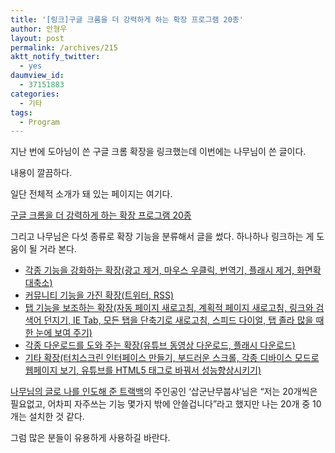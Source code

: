 ```yaml
---
title: '[링크]구글 크롬을 더 강력하게 하는 확장 프로그램 20종'
author: 안형우
layout: post
permalink: /archives/215
aktt_notify_twitter:
  - yes
daumview_id:
  - 37151883
categories:
  - 기타
tags:
  - Program
---
```

지난 번에 도아님이 쓴 구글 크롬 확장을 링크했는데 이번에는 나무님이 쓴 글이다.

내용이 깔끔하다.

일단 전체적 소개가 돼 있는 페이지는 여기다.

<a target="_blank" href="http://studioxga.net/1258">구글 크롬을 더 강력하게 하는 확장 프로그램 20종</a>

그리고 나무님은 다섯 종류로 확장 기능을 분류해서 글을 썼다. 하나하나 링크하는 게 도움이 될 거라 본다.

*   <a href="http://studioxga.net/1251" target="">각종 기능을 강화하는 확장(광고 제거, 마우스 우클릭, 번역기, 플래시 제거, 화면확대축소)</a> 
*   <a href="http://studioxga.net/1252" target="">커뮤니티 기능을 가진 확장(트위터, RSS)</a> 
*   <a href="http://studioxga.net/1253" target="">탭 기능을 보조하는 확장(자동 페이지 새로고침, 계획적 페이지 새로고침, 링크와 검색어 던지기, IE Tab, 모든 탭을 단축기로 새로고침, 스피드 다이얼, 탭 졸라 많을 때 한 눈에 보여 주기)</a> 
*   <a href="http://studioxga.net/1254" target="">각종 다운로드를 도와 주는 확장(유튜브 동영상 다운로드, 플래시 다운로드)<br /></a>
*   <a href="http://studioxga.net/1255" target="">기타 확장(터치스크린 인터페이스 만들기, 부드러운 스크롤, 각종 디바이스 모드로 웹페이지 보기, 유튜브를 HTML5 태그로 바꿔서 성능향상시키기)</a>

<a target="_blank" href="http://sapkunnanmu.textcube.com/39">나무님의 글로 나를 인도해 준 트랙백</a>의 주인공인 &#8216;삽군난무붑샤&#8217;님은 &#8220;저는 20개씩은 필요없고, 어차피 자주쓰는 기능 몇가지 밖에 안쓸겁니다&#8221;라고 했지만 나는 20개 중 10개는 설치한 것 같다.

그럼 많은 분들이 유용하게 사용하길 바란다.